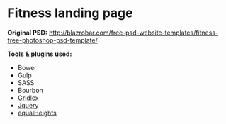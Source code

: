 # Fitness landing page

**Original PSD:** http://blazrobar.com/free-psd-website-templates/fitness-free-photoshop-psd-template/

**Tools & plugins used:**

* Bower
* Gulp
* SASS
* Bourbon
* [Gridlex](http://gridlex.devlint.fr/)
* [Jquery](https://jquery.com)
* [equalHeights](https://github.com/mattbanks/jQuery.equalHeights)



